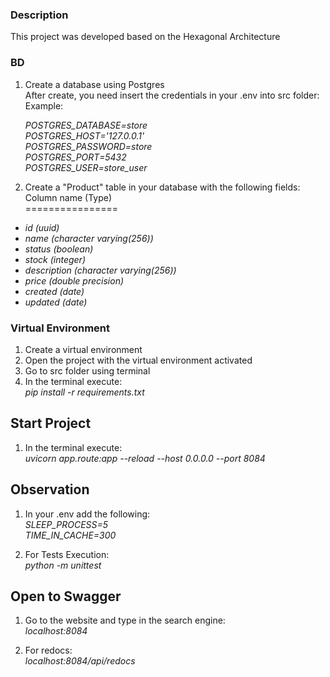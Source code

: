 ### Description
This project was developed based on the Hexagonal Architecture

### BD
1. Create a database using Postgres  
After create, you need insert the credentials in your .env into src folder:  
Example:

    *POSTGRES_DATABASE=store*  
*POSTGRES_HOST='127.0.0.1'*  
*POSTGRES_PASSWORD=store*  
*POSTGRES_PORT=5432*  
*POSTGRES_USER=store_user*


2. Create a "Product" table in your database with the following fields:  
Column name (Type)  
================  
- *id (uuid)*  
- *name (character varying(256))*  
- *status (boolean)*  
- *stock (integer)*  
- *description (character varying(256))*  
- *price (double precision)*  
- *created (date)*  
- *updated (date)*

### Virtual Environment
1. Create a virtual environment
2. Open the project with the virtual environment activated
3. Go to src folder using terminal
4. In the terminal execute:  
*pip install -r requirements.txt*

## Start Project
1. In the terminal execute:  
*uvicorn app.route:app --reload --host 0.0.0.0 --port 8084*

## Observation
1. In your .env add the following:  
*SLEEP_PROCESS=5*  
*TIME_IN_CACHE=300*  

2. For Tests Execution:  
*python -m unittest*

## Open to Swagger
1. Go to the website and type in the search engine:  
*localhost:8084*  

2. For redocs:  
*localhost:8084/api/redocs*
